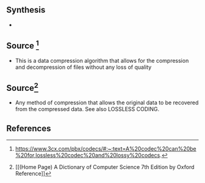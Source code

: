 ## Synthesis
- 
## Source [^1]
- This is a data compression algorithm that allows for the compression and decompression of files without any loss of quality
## Source[^2]
- Any method of compression that allows the original data to be recovered from the compressed data. See also LOSSLESS CODING.
## References

[^1]: https://www.3cx.com/pbx/codecs/#:~:text=A%20codec%20can%20be%20for,lossless%20codec%20and%20lossy%20codecs.
[^2]: [[(Home Page) A Dictionary of Computer Science 7th Edition by Oxford Reference]]